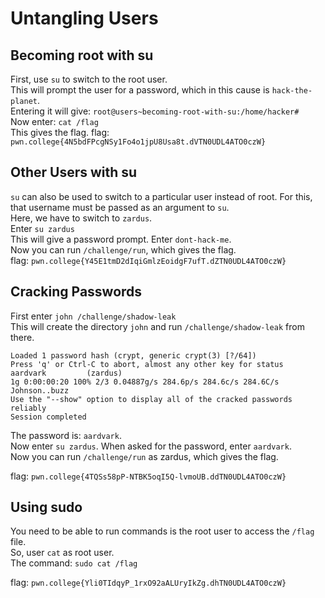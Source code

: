 # Untangling Users

## Becoming root with su
First, use `su` to switch to the root user.  
This will prompt the user for a password, which in this cause is `hack-the-planet`.  
Entering it will give: `root@users~becoming-root-with-su:/home/hacker#`  
Now enter: `cat /flag`  
This gives the flag.
flag: `pwn.college{4N5bdFPcgNSy1Fo4o1jpU8Usa8t.dVTN0UDL4ATO0czW}`

## Other Users with su  
`su` can also be used to switch to a particular user instead of root. For this, that username must be passed as an argument to `su`.  
Here, we have to switch to `zardus`.  
Enter `su zardus`  
This will give a password prompt. Enter `dont-hack-me`.  
Now you can run `/challenge/run`, which gives the flag.  
flag: `pwn.college{Y45E1tmD2dIqiGmlzEoidgF7ufT.dZTN0UDL4ATO0czW}`

## Cracking Passwords
First enter `john /challenge/shadow-leak`  
This will create the directory `john` and run `/challenge/shadow-leak` from there.  
```
Loaded 1 password hash (crypt, generic crypt(3) [?/64])
Press 'q' or Ctrl-C to abort, almost any other key for status
aardvark         (zardus)
1g 0:00:00:20 100% 2/3 0.04887g/s 284.6p/s 284.6c/s 284.6C/s Johnson..buzz
Use the "--show" option to display all of the cracked passwords reliably
Session completed
```
The password is: `aardvark`.  
Now enter `su zardus`. When asked for the password, enter `aardvark`.  
Now you can run `/challenge/run` as zardus, which gives the flag.  

flag: `pwn.college{4TQSs58pP-NTBK5oqI5Q-lvmoUB.ddTN0UDL4ATO0czW}`

## Using sudo
You need to be able to run commands is the root user to access the `/flag` file.  
So, user `cat` as root user.  
The command: `sudo cat /flag` 

flag: `pwn.college{Yli0TIdqyP_1rxO92aALUryIkZg.dhTN0UDL4ATO0czW}`

